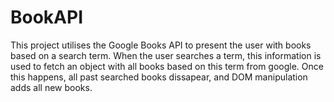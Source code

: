 # BookAPI
This project utilises the Google Books API to present the user with books based on a search term. 
When the user searches a term, this information is used to fetch an object with all books based on this term from google.
Once this happens, all past searched books dissapear, and DOM manipulation adds all new books. 
